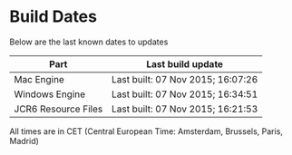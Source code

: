 # Build Dates

Below are the last known dates to updates

Part | Last build update
-----|-----
Mac Engine | Last built: 07 Nov 2015; 16:07:26
Windows Engine | Last built: 07 Nov 2015; 16:34:51
JCR6 Resource Files | Last built: 07 Nov 2015; 16:21:53
All times are in CET (Central European Time: Amsterdam, Brussels, Paris, Madrid)



